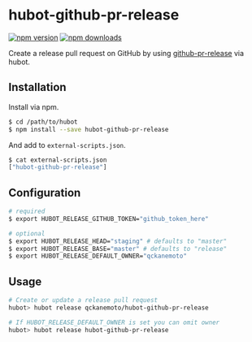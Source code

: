 # hubot-github-pr-release

[![npm version](https://img.shields.io/npm/v/hubot-github-pr-release.svg)](https://www.npmjs.com/package/hubot-github-pr-release)
[![npm downloads](https://img.shields.io/npm/dm/hubot-github-pr-release.svg)](https://www.npmjs.com/package/hubot-github-pr-release)

Create a release pull request on GitHub by using [github-pr-release](https://github.com/uiureo/github-pr-release) via hubot.

## Installation

Install via npm.

```bash
$ cd /path/to/hubot
$ npm install --save hubot-github-pr-release
```

And add to `external-scripts.json`.

```bash
$ cat external-scripts.json
["hubot-github-pr-release"]
```

## Configuration

```bash
# required
$ export HUBOT_RELEASE_GITHUB_TOKEN="github_token_here"

# optional
$ export HUBOT_RELEASE_HEAD="staging" # defaults to "master"
$ export HUBOT_RELEASE_BASE="master" # defaults to "release"
$ export HUBOT_RELEASE_DEFAULT_OWNER="qckanemoto"
```

## Usage

```bash
# Create or update a release pull request
hubot> hubot release qckanemoto/hubot-github-pr-release

# If HUBOT_RELEASE_DEFAULT_OWNER is set you can omit owner
hubot> hubot release hubot-github-pr-release
```
